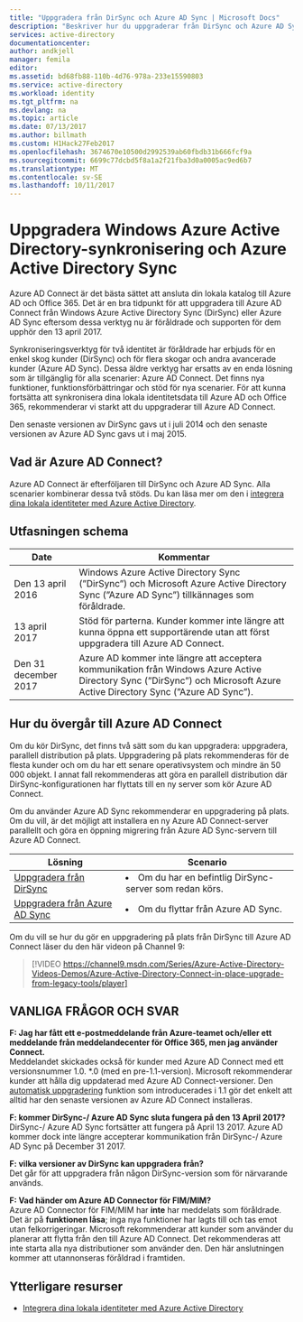 ```yaml
---
title: "Uppgradera från DirSync och Azure AD Sync | Microsoft Docs"
description: "Beskriver hur du uppgraderar från DirSync och Azure AD Sync till Azure AD Connect."
services: active-directory
documentationcenter: 
author: andkjell
manager: femila
editor: 
ms.assetid: bd68fb88-110b-4d76-978a-233e15590803
ms.service: active-directory
ms.workload: identity
ms.tgt_pltfrm: na
ms.devlang: na
ms.topic: article
ms.date: 07/13/2017
ms.author: billmath
ms.custom: H1Hack27Feb2017
ms.openlocfilehash: 3674670e10500d2992539ab60fbdb31b666fcf9a
ms.sourcegitcommit: 6699c77dcbd5f8a1a2f21fba3d0a0005ac9ed6b7
ms.translationtype: MT
ms.contentlocale: sv-SE
ms.lasthandoff: 10/11/2017
---
```

# <a name="upgrade-windows-azure-active-directory-sync-and-azure-active-directory-sync"></a>Uppgradera Windows Azure Active Directory-synkronisering och Azure Active Directory Sync
Azure AD Connect är det bästa sättet att ansluta din lokala katalog till Azure AD och Office 365. Det är en bra tidpunkt för att uppgradera till Azure AD Connect från Windows Azure Active Directory Sync (DirSync) eller Azure AD Sync eftersom dessa verktyg nu är föråldrade och supporten för dem upphör den 13 april 2017.

Synkroniseringsverktyg för två identitet är föråldrade har erbjuds för en enkel skog kunder (DirSync) och för flera skogar och andra avancerade kunder (Azure AD Sync). Dessa äldre verktyg har ersatts av en enda lösning som är tillgänglig för alla scenarier: Azure AD Connect. Det finns nya funktioner, funktionsförbättringar och stöd för nya scenarier. För att kunna fortsätta att synkronisera dina lokala identitetsdata till Azure AD och Office 365, rekommenderar vi starkt att du uppgraderar till Azure AD Connect.

Den senaste versionen av DirSync gavs ut i juli 2014 och den senaste versionen av Azure AD Sync gavs ut i maj 2015.

## <a name="what-is-azure-ad-connect"></a>Vad är Azure AD Connect?
Azure AD Connect är efterföljaren till DirSync och Azure AD Sync. Alla scenarier kombinerar dessa två stöds. Du kan läsa mer om den i [integrera dina lokala identiteter med Azure Active Directory](active-directory-aadconnect.md).

## <a name="deprecation-schedule"></a>Utfasningen schema
| Date | Kommentar |
| --- | --- |
| Den 13 april 2016 |Windows Azure Active Directory Sync (”DirSync”) och Microsoft Azure Active Directory Sync (”Azure AD Sync”) tillkännages som föråldrade. |
| 13 april 2017 |Stöd för parterna. Kunder kommer inte längre att kunna öppna ett supportärende utan att först uppgradera till Azure AD Connect. |
|Den 31 december 2017|Azure AD kommer inte längre att acceptera kommunikation från Windows Azure Active Directory Sync (”DirSync”) och Microsoft Azure Active Directory Sync (”Azure AD Sync”).

## <a name="how-to-transition-to-azure-ad-connect"></a>Hur du övergår till Azure AD Connect
Om du kör DirSync, det finns två sätt som du kan uppgradera: uppgradera, parallell distribution på plats. Uppgradering på plats rekommenderas för de flesta kunder och om du har ett senare operativsystem och mindre än 50 000 objekt. I annat fall rekommenderas att göra en parallell distribution där DirSync-konfigurationen har flyttats till en ny server som kör Azure AD Connect.

Om du använder Azure AD Sync rekommenderar en uppgradering på plats. Om du vill, är det möjligt att installera en ny Azure AD Connect-server parallellt och göra en öppning migrering från Azure AD Sync-servern till Azure AD Connect.

| Lösning | Scenario |
| --- | --- |
| [Uppgradera från DirSync](active-directory-aadconnect-dirsync-upgrade-get-started.md) |<li>Om du har en befintlig DirSync-server som redan körs.</li> |
| [Uppgradera från Azure AD Sync](active-directory-aadconnect-upgrade-previous-version.md) |<li>Om du flyttar från Azure AD Sync.</li> |

Om du vill se hur du gör en uppgradering på plats från DirSync till Azure AD Connect läser du den här videon på Channel 9:

> [!VIDEO https://channel9.msdn.com/Series/Azure-Active-Directory-Videos-Demos/Azure-Active-Directory-Connect-in-place-upgrade-from-legacy-tools/player]
>
>

## <a name="faq"></a>VANLIGA FRÅGOR OCH SVAR
**F: Jag har fått ett e-postmeddelande från Azure-teamet och/eller ett meddelande från meddelandecenter för Office 365, men jag använder Connect.**  
Meddelandet skickades också för kunder med Azure AD Connect med ett versionsnummer 1.0. \*.0 (med en pre-1.1-version). Microsoft rekommenderar kunder att hålla dig uppdaterad med Azure AD Connect-versioner. Den [automatisk uppgradering](active-directory-aadconnect-feature-automatic-upgrade.md) funktion som introducerades i 1.1 gör det enkelt att alltid har den senaste versionen av Azure AD Connect installeras.

**F: kommer DirSync-/ Azure AD Sync sluta fungera på den 13 April 2017?**  
DirSync-/ Azure AD Sync fortsätter att fungera på April 13 2017.  Azure AD kommer dock inte längre accepterar kommunikation från DirSync-/ Azure AD Sync på December 31 2017.

**F: vilka versioner av DirSync kan uppgradera från?**  
Det går för att uppgradera från någon DirSync-version som för närvarande används.

**F: Vad händer om Azure AD Connector för FIM/MIM?**  
Azure AD Connector för FIM/MIM har **inte** har meddelats som föråldrade. Det är på **funktionen låsa**; inga nya funktioner har lagts till och tas emot utan felkorrigeringar. Microsoft rekommenderar att kunder som använder du planerar att flytta från den till Azure AD Connect. Det rekommenderas att inte starta alla nya distributioner som använder den. Den här anslutningen kommer att utannonseras föråldrad i framtiden.

## <a name="additional-resources"></a>Ytterligare resurser
* [Integrera dina lokala identiteter med Azure Active Directory](active-directory-aadconnect.md)
